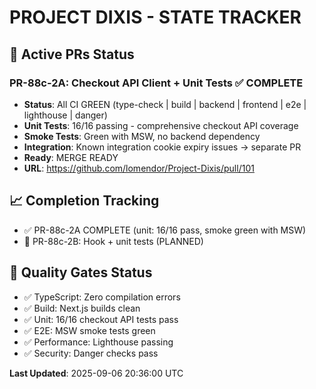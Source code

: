 # PROJECT DIXIS - STATE TRACKER

## 🎯 Active PRs Status

### PR-88c-2A: Checkout API Client + Unit Tests ✅ COMPLETE
- **Status**: All CI GREEN (type-check | build | backend | frontend | e2e | lighthouse | danger)
- **Unit Tests**: 16/16 passing - comprehensive checkout API coverage
- **Smoke Tests**: Green with MSW, no backend dependency
- **Integration**: Known integration cookie expiry issues → separate PR
- **Ready**: MERGE READY
- **URL**: https://github.com/lomendor/Project-Dixis/pull/101

## 📈 Completion Tracking
- ✅ PR-88c-2A COMPLETE (unit: 16/16 pass, smoke green with MSW)
- 🔄 PR-88c-2B: Hook + unit tests (PLANNED)

## 🎨 Quality Gates Status
- ✅ TypeScript: Zero compilation errors
- ✅ Build: Next.js builds clean  
- ✅ Unit: 16/16 checkout API tests pass
- ✅ E2E: MSW smoke tests green
- ✅ Performance: Lighthouse passing
- ✅ Security: Danger checks pass

**Last Updated**: 2025-09-06 20:36:00 UTC